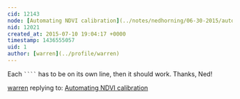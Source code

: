 ```yaml
---
cid: 12143
node: [Automating NDVI calibration](../notes/nedhorning/06-30-2015/automating-ndvi-calibration)
nid: 12021
created_at: 2015-07-10 19:04:17 +0000
timestamp: 1436555057
uid: 1
author: [warren](../profile/warren)
---
```


Each <code>````</code> has to be on its own line, then it should work. Thanks, Ned!

[warren](../profile/warren) replying to: [Automating NDVI calibration](../notes/nedhorning/06-30-2015/automating-ndvi-calibration)

